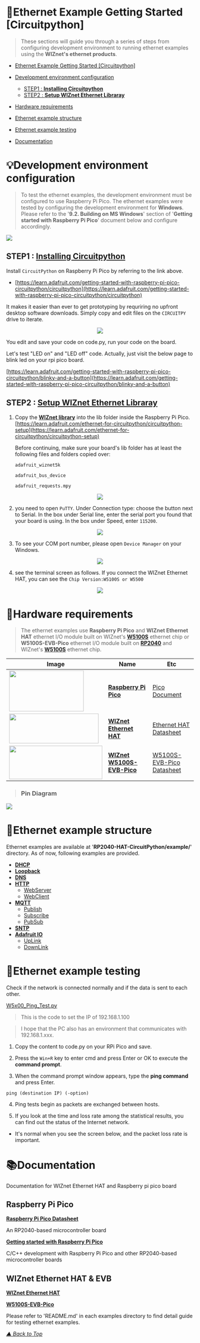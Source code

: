 


<a name="Ethernet_Example_Getting_Started"></a>

:rocket:Ethernet Example Getting Started [Circuitpython]
===========================


> These sections will guide you through a series of steps from configuring development environment to running ethernet examples using the **WIZnet's ethernet products**.

- [Ethernet Example Getting Started [Circuitpython]](#ethernet-example-getting-started-circuitpython)
- [Development environment configuration](#development_environment_configuration)
  - [STEP1 : **Installing Circuitpython**](#step1--installing-circuitpython)
  - [STEP2 : **Setup WIZnet Ethernet Libraray**](#step2--setup-wiznet-ethernet-libraray)
- [Hardware requirements](#hardware_requirements)
- [Ethernet example structure](#ethernet_example_structure)
- [Ethernet example testing](#Ethernet_example_testing)

- [Documentation](#Documentation)



<a name="development_environment_configuration"></a>

# :bulb:Development environment configuration

> To test the ethernet examples, the development environment must be configured to use Raspberry Pi Pico. The ethernet examples were tested by configuring the development environment for **Windows**. Please refer to the '**9.2. Building on MS Windows**' section of '**Getting started with Raspberry Pi Pico**' document below and configure accordingly.

![][link-CircuitPython]

## STEP1 : [**Installing Circuitpython**][link-Installing Circuitpython]

Install `CircuitPython` on Raspberry Pi Pico by referring to the link above.

 - [https://learn.adafruit.com/getting-started-with-raspberry-pi-pico-circuitpython/circuitpython](https://learn.adafruit.com/getting-started-with-raspberry-pi-pico-circuitpython/circuitpython)

It makes it easier than ever to get prototyping by requriring no upfront desktop software downloads. Simply copy and edit files on the `CIRCUITPY` drive to iterate.


<p align="center"> <image src= "./images/START/Library000.png"></p>

You edit and save your code on code.py, run your code on the board.

Let's test "LED on" and "LED off" code. Actually, just visit the below page to blink led on your rpi pico board.

[https://learn.adafruit.com/getting-started-with-raspberry-pi-pico-circuitpython/blinky-and-a-button](https://learn.adafruit.com/getting-started-with-raspberry-pi-pico-circuitpython/blinky-and-a-button)


## STEP2 : [**Setup WIZnet Ethernet Libraray**][link-Setup WIZnet Libraray]

1. Copy the [**WIZnet library**][link-library] into the lib folder inside the Raspberry Pi Pico.
   [https://learn.adafruit.com/ethernet-for-circuitpython/circuitpython-setup](https://learn.adafruit.com/ethernet-for-circuitpython/circuitpython-setup)
   
   Before continuing, make sure your board's lib folder has at least the following files and folders copied over:
   
   `adafruit_wiznet5k`
   
   `adafruit_bus_device`
   
   `adafruit_requests.mpy`

<p align="center"> <image src= "./images/START/Library001.png"></p>

2. you need to open `PuTTY`. Under Connection type: choose the button next to Serial.
   In the box under Serial line, enter the serial port you found that your board is using. In the box under Speed, enter `115200`. 

<p align="center"> <image src= "./images/START/Library004.png"></p>

3. To see your COM port number, please open `Device Manager` on your Windows.
<p align="center"> <image src= "./images/START/Library005.png"></p>

4. see the terminal screen as follows. If you connect the WIZnet Ethernet HAT, you can see the `Chip Version:W5100S or W5500`
<p align="center"> <image src= "./images/START/Library006.png"></p>

<a name="hardware_requirements"></a>

# :hammer:Hardware requirements

> The ethernet examples use **Raspberry Pi Pico** and **WIZnet Ethernet HAT** ethernet I/O module built on WIZnet's [**W5100S**][link-w5100s] ethernet chip or **W5100S-EVB-Pico** ethernet I/O module built on [**RP2040**][link-rp2040] and WIZnet's [**W5100S**][link-w5100s] ethernet chip.

| Image| Name| Etc |
|-|-|-|
|<image src= "./images/START/raspberrypi_pico.png" width="200px" height="110px">|[**Raspberry Pi Pico**][link-raspberry_pi_pico]|[Pico Document](https://www.raspberrypi.org/documentation/microcontrollers/raspberry-pi-pico.html)|
|<image src= "./images/START/WIZnet-Ethernet-HAT-1.png" width="240px" height="80px">|[**WIZnet Ethernet HAT**][link-wiznet_ethernet_hat]|[Ethernet HAT Datasheet](https://docs.wiznet.io/Product/Open-Source-Hardware/wiznet_ethernet_hat)|
|<image src= "./images/START/W5100S-EVB-Pico_1.png" width="250px" height="90px">|[**WIZnet W5100S-EVB-Pico**][link-wiznet_W5100S_evb_pico]|[W5100S-EVB-Pico Datasheet][link-wiznet_W5100S_evb_pico]|

> ### Pin Diagram

![][link-PICO_Shield]



<a name="ethernet_example_structure"></a>

# :open_file_folder:Ethernet example structure

Ethernet examples are available at '**RP2040-HAT-CircuitPython/example/**' directory. As of now, following examples are provided.

- [**DHCP**][link-DHCP]
- [**Loopback**][link-loopback]
- [**DNS**][link-DNS]
- [**HTTP**][link-HTTP]
  - [WebServer][link-WebServer]
  - [WebClient][link-WebClient]
- [**MQTT**][link-MQTT]
  - [Publish][link-MQTT_Pub]
  - [Subscribe][link-MQTT_Sub]
  - [PubSub][link-pubsub]
- [**SNTP**][link-SNTP]
- [**Adafruit IO**][link-adafruit_io]
  - [UpLink][link-uplink]
  - [DownLink][link-downlink]

<a name="Ethernet_example_testing"></a>

# :pushpin:Ethernet example testing

Check if the network is connected normally and if the data is sent to each other.

[W5x00_Ping_Test.py](https://github.com/Wiznet/RP2040-HAT-CircuitPython/blob/master/examples/Network/W5x00_Ping_Test.py)

> This is the code to set the IP of 192.168.1.100

> I hope that the PC also has an environment that communicates with 192.168.1.xxx.

1. Copy the content to code.py on your RPi Pico and save.

2. Press the `Win+R` key to enter cmd and press Enter or OK to execute the **command prompt**.

3. When the command prompt window appears, type the **ping command** and press Enter.

```
ping (destination IP) (-option)
```

4. Ping tests begin as packets are exchanged between hosts.

5. If you look at the time and loss rate among the statistical results, you can find out the status of the Internet network.

- It's normal when you see the screen below, and the packet loss rate is important.



<a name="Documentation"></a>

# :books:Documentation

Documentation for WIZnet Ethernet HAT and Raspberry pi pico board
## Raspberry Pi Pico
 [**Raspberry Pi Pico Datasheet**](https://datasheets.raspberrypi.org/pico/pico-datasheet.pdf)

  An RP2040-based microcontroller board

 [**Getting started with Raspberry Pi Pico**](https://www.raspberrypi.org/documentation/microcontrollers/raspberry-pi-pico.html)

 C/C++ development with Raspberry Pi Pico and other RP2040-based microcontroller boards

## WIZnet Ethernet HAT & EVB
 [**WIZnet Ethernet HAT**](https://docs.wiznet.io/Product/Open-Source-Hardware/wiznet_ethernet_hat)

 [**W5100S-EVB-Pico**](https://docs.wiznet.io/Product/iEthernet/W5100S/w5100s-evb-pico)

Please refer to 'README.md' in each examples directory to find detail guide for testing ethernet examples.





<!--

Link

-->

[link-CircuitPython]:https://github.com/Wiznet/RP2040-HAT-CircuitPython/blob/master/images/START/Circuitpython.png
[link-PICO]:https://github.com/Wiznet/RP2040-HAT-CircuitPython/blob/master/images/START/PICO.jpg
[link-raspberrypi_pico]:https://github.com/Wiznet/RP2040-HAT-CircuitPython/blob/master/images/START/raspberrypi_pico.png
[link-HAT]:https://github.com/Wiznet/RP2040-HAT-CircuitPython/blob/master/images/START/HAT.png"



[link-Installing Circuitpython]:https://learn.adafruit.com/getting-started-with-raspberry-pi-pico-circuitpython/circuitpython
[link-Setup WIZnet Libraray]:https://learn.adafruit.com/ethernet-for-circuitpython/circuitpython-setup



[link-w5100s]: https://docs.wiznet.io/Product/iEthernet/W5100S/overview
[link-rp2040]: https://www.raspberrypi.org/products/rp2040/
[link-PICO_Shield]:https://github.com/Wiznet/RP2040-HAT-CircuitPython/blob/master/images/START/PICO_Shield.jpg


[link-raspberry_pi_pico]: https://www.raspberrypi.org/products/raspberry-pi-pico
[link-wiznet_ethernet_hat]: https://docs.wiznet.io/Product/Open-Source-Hardware/wiznet_ethernet_hat
[link-wiznet_W5100S_evb_pico]:https://docs.wiznet.io/Product/iEthernet/W5100S/w5100s-evb-pico
[link-library]:https://github.com/Wiznet/RP2040-HAT-CircuitPython/tree/master/lib



[link-DHCP]: https://github.com/Wiznet/RP2040-HAT-CircuitPython/tree/master/examples/DHCP
[link-Network]: https://github.com/Wiznet/RP2040-HAT-CircuitPython/tree/master/examples/Network
[link-loopback]:  https://github.com/Wiznet/RP2040-HAT-CircuitPython/tree/master/examples/Loopback
[link-DNS]:  https://github.com/Wiznet/RP2040-HAT-CircuitPython/tree/master/examples/DNS
[link-WebServer]: https://github.com/Wiznet/RP2040-HAT-CircuitPython/tree/master/examples/HTTP/Webserver
[link-HTTP]: https://github.com/Wiznet/RP2040-HAT-CircuitPython/tree/master/examples/HTTP
[link-WebClient]: https://github.com/Wiznet/RP2040-HAT-CircuitPython/tree/master/examples/HTTP/Webclient
[link-MQTT]: https://github.com/Wiznet/RP2040-HAT-CircuitPython/tree/master/examples/MQTT
[link-MQTT_Pub]: https://github.com/Wiznet/RP2040-HAT-CircuitPython/tree/master/examples/MQTT/Publish
[link-MQTT_Sub]: https://github.com/Wiznet/RP2040-HAT-CircuitPython/tree/master/examples/MQTT/Subscribe
[link-pubsub]: https://github.com/Wiznet/RP2040-HAT-CircuitPython/tree/master/examples/MQTT/PubSub
[link-SNTP]:  https://github.com/Wiznet/RP2040-HAT-CircuitPython/tree/master/examples/SNTP
[link-adafruit_io]: https://github.com/Wiznet/RP2040-HAT-CircuitPython/tree/master/examples/Adafruit_IO
[link-uplink]: https://github.com/Wiznet/RP2040-HAT-CircuitPython/tree/master/examples/Adafruit_IO/UpLink
[link-downlink]: https://github.com/Wiznet/RP2040-HAT-CircuitPython/tree/master/examples/Adafruit_IO/DownLink




_[▲ Back to Top](#Ethernet_Example_Getting_Started)_ 
